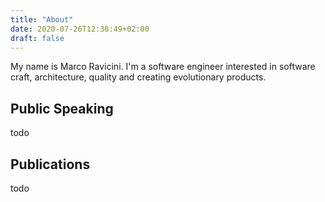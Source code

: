 ```yaml
---
title: "About"
date: 2020-07-26T12:38:49+02:00
draft: false
---
```


My name is Marco Ravicini. I'm a software engineer interested in software craft, architecture, quality and creating evolutionary products.

## Public Speaking

todo

## Publications

todo

